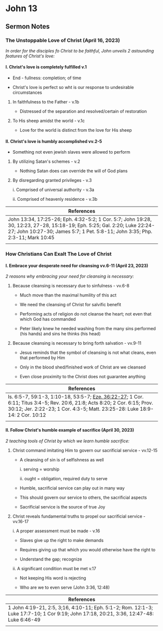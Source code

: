 # John 13

## Sermon Notes

### The Unstoppable Love of Christ (April 16, 2023)

_In order for the disciples fo Christ to be faithful, John unveils 2 astounding features of Christ's love:_

#### I. Christ's love is completely fulfilled v.1

  - End - fullness: completion; of time

  - Christ's love is perfect so wht is our response to undesirable circumstances

1. In faithfulness to the Father - v.1b

    - Distressed of the separation and resolved/certain of restoration

1. To His sheep amidst the world - v.1c

    - Love for the world is distinct from the love for His sheep

#### II. Christ's love is humbly accomplished vv.2-5

- Something not even jewish slaves were allowed to perform

1. By utilizing Satan's schemes - v.2

    - Nothing Satan does can override the will of God plans

1. By disregarding granted privileges - v.3

    i. Comprised of universal authority - v.3a

    ii. Comprised of heavenly residence - v.3b

|References|
|-|
|John 13:34, 17:25-26; Eph. 4:32-5:2; 1 Cor. 5:7; John 19:28, 30, 12:23, 27-28, 15:18-19; Eph. 5:25; Gal. 2:20; Luke 22:24-27; John 10:27-30; James 5:7; 1 Pet. 5:8-11; John 3:35; Php. 2:3-11; Mark 10:45|
||

### How Christians Can Exalt The Love of Christ

#### I. Embrace your desperate need for cleansing vv.6-11 (April 23, 2023)

_2 reasons why embracing your need for cleansing is necessary:_

1. Because cleansing is necessary due to sinfulness - vv.6-8

    - Much move than the maximal humility of this act

    - We need the cleansing of Christ for salvific benefit

    - Performing acts of religion do not cleanse the heart; not even that which God has commanded

    - Peter likely knew he needed washing from the many sins performed (his hands) and sins he thinks (his head)

1. Because cleansing is necessary to bring forth salvation - vv.9-11

    - Jesus reminds that the symbol of cleansing is not what cleans, even that performed by Him

    - Only in the blood shed/finished work of Christ are we cleansed

    - Even close proximity to the Christ does not guarantee anything

|References|
|-|
|Is. 6:5-7, 59:1-3, 1:10-18, 53:5-7; <u>Eze. 36:22-27</u>; 1 Cor. 6:11; Titus 3:4-5; Rev. 20:6, 21:8; Acts 8:20; 2 Cor. 6:15; Prov. 30:12; Jer. 2:22-23; 1 Cor. 4:3-5; Matt. 23:25-28: Luke 18:9-14: 2 Cor. 10:12|
||

#### II. Follow Christ's humble example of sacrifice (April 30, 2023)

_2 teaching tools of Christ by which we learn humble sacrifice:_

1. Christ command imitating Him to govern our sacrificial service - vv.12-15

    - A cleansing of sin is of selfishness as well

        i. serving = worship

        ii. ought = obligation, required duty to serve

    - Humble, sacrificial service can play out in many way

    - This should govern our service to others, the sacrificial aspects

    - Sacrificial service is the source of true Joy

1. Christ reveals fundamental truths to propel our sacrificial service - vv.16-17

    i. A proper assessment must be made - v.16

    - Slaves give up the right to make demands

    - Requires giving up that which you would otherwise have the right to

    - Understand the gap; recognize

    ii. A significant condition must be met v.17

    - Not keeping His word is rejecting

    - Who are we to even serve (John 3:36, 12:48)

|References|
|-|
|1 John 4:19-21, 2:5, 3;16, 4:10-11; Eph. 5:1-2; Rom. 12:1-3; Luke 17:7-10; 1 Cor 9:19; John 17:18, 20:21, 3:36, 12:47-48: Luke 6:46-49|
||